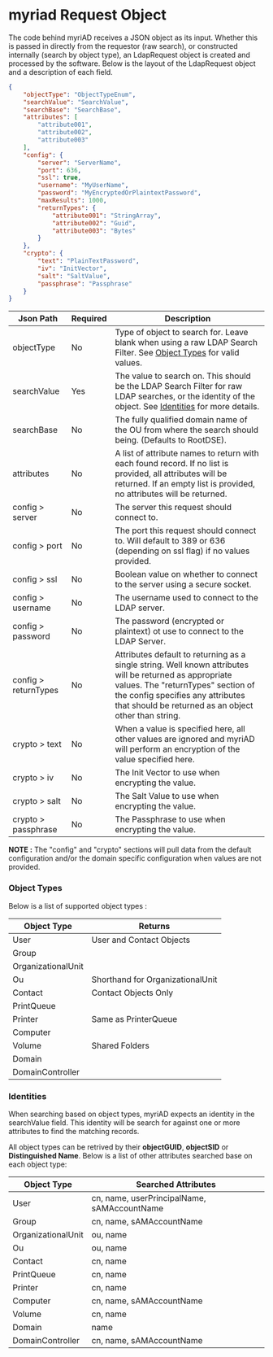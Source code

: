 # myriad Request Object

The code behind myriAD receives a JSON object as its input.  Whether this is passed in directly from the requestor (raw search), or constructed internally (search by object type), an LdapRequest object is created and processed by the software.  Below is the layout of the LdapRequest object and a description of each field.

````json
{
    "objectType": "ObjectTypeEnum",
    "searchValue": "SearchValue",
    "searchBase": "SearchBase",
    "attributes": [
        "attribute001",
        "attribute002",
        "attribute003"
    ],
    "config": {
        "server": "ServerName",
        "port": 636,
        "ssl": true,
        "username": "MyUserName",
        "password": "MyEncryptedOrPlaintextPassword",
        "maxResults": 1000,
        "returnTypes": {
            "attribute001": "StringArray",
            "attribute002": "Guid",
            "attribute003": "Bytes"
        }
    },
    "crypto": {
        "text": "PlainTextPassword",
        "iv": "InitVector",
        "salt": "SaltValue",
        "passphrase": "Passphrase"
    }
}
`````

| Json Path | Required | Description
| --------- | -------- | -----------
| objectType | No | Type of object to search for.  Leave blank when using a raw LDAP Search Filter.  See [Object Types](#object-types) for valid values.
| searchValue | Yes | The value to search on.  This should be the LDAP Search Filter for raw LDAP searches, or the identity of the object.  See [Identities](#identities) for more details.
| searchBase | No | The fully qualified domain name of the OU from where the search should being.  (Defaults to RootDSE).
| attributes | No | A list of attribute names to return with each found record.  If no list is provided, all attributes will be returned.  If an empty list is provided, no attributes will be returned.
| config > server | No | The server this request should connect to.
| config > port | No | The port this request should connect to.  Will default to 389 or 636 (depending on ssl flag) if no values provided.
| config > ssl | No | Boolean value on whether to connect to the server using a secure socket. 
| config > username | No | The username used to connect to the LDAP server.
| config > password | No | The password (encrypted or plaintext) ot use to connect to the LDAP Server.
| config > returnTypes | No | Attributes default to returning as a single string.  Well known attributes will be returned as appropriate values.  The "returnTypes" section of the config specifies any attributes that should be returned as an object other than string.
| crypto > text | No | When a value is specified here, all other values are ignored and myriAD will perform an encryption of the value specified here.
| crypto > iv | No | The Init Vector to use when encrypting the value.
| crypto > salt | No | The Salt Value to use when encrypting the value.
| crypto > passphrase | No | The Passphrase to use when encrypting the value.

**NOTE :** The "config" and "crypto" sections will pull data from the default configuration and/or the domain specific configuration when values are not provided.  

### Object Types

Below is a list of supported object types : 

| Object Type | Returns
| ----------- | -------
| User | User and Contact Objects
| Group
| OrganizationalUnit
| Ou | Shorthand for OrganizationalUnit
| Contact | Contact Objects Only
| PrintQueue
| Printer | Same as PrinterQueue
| Computer
| Volume | Shared Folders
| Domain
| DomainController

### Identities

When searching based on object types, myriAD expects an identity in the searchValue field.  This identity will be search for against one or more attributes to find the matching records.  

All object types can be retrived by their **objectGUID**, **objectSID** or **Distinguished Name**.  Below is a list of other attributes searched base on each object type: 

| Object Type | Searched Attributes
| ----------- | -------------------
| User | cn, name, userPrincipalName, sAMAccountName
| Group | cn, name, sAMAccountName
| OrganizationalUnit | ou, name
| Ou | ou, name
| Contact | cn, name
| PrintQueue | cn, name
| Printer | cn, name
| Computer | cn, name, sAMAccountName
| Volume | cn, name
| Domain | name
| DomainController | cn, name, sAMAccountName

